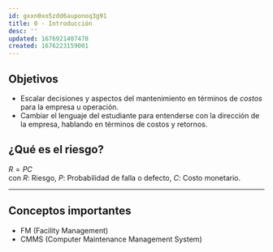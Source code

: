 ```yaml
---
id: gxxn0xo5zdd6auponoq3g91
title: 0 - Introducción
desc: ''
updated: 1676921407478
created: 1676223159001
---
```


## Objetivos
- Escalar decisiones y aspectos del mantenimiento en términos de _costos_ para la empresa u operación.
- Cambiar el lenguaje del estudiante para entenderse con la dirección de la empresa, hablando en términos de costos y retornos.

## ¿Qué es el riesgo?

$R = PC$  
con $R$: Riesgo,
$P$: Probabilidad de falla o defecto,
$C$: Costo monetario.

---

## Conceptos importantes

- FM (Facility Management)
- CMMS (Computer Maintenance Management System)

